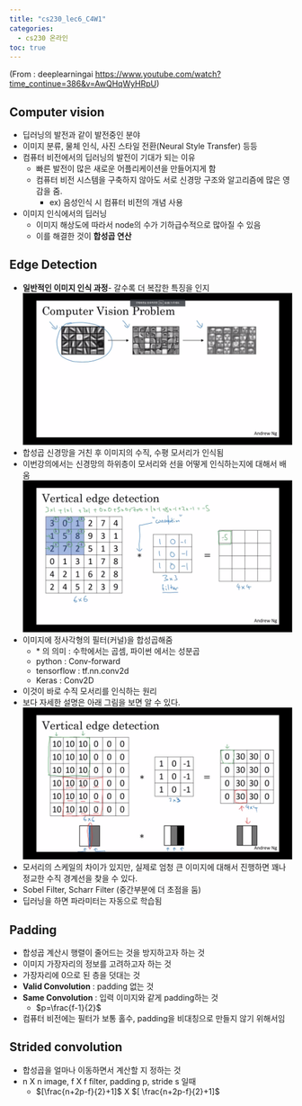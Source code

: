 ```yaml
---
title: "cs230_lec6_C4W1"
categories: 
  - cs230 온라인 
toc: true
---
```

(From : deeplearningai 
https://www.youtube.com/watch?time_continue=386&v=AwQHqWyHRpU)

## Computer vision
- 딥러닝의 발전과 같이 발전중인 분야
- 이미지 분류, 물체 인식, 사진 스타일 전환(Neural Style Transfer) 등등
- 컴퓨터 비전에서의 딥러닝의 발전이 기대가 되는 이유
  - 빠른 발전이 많은 새로운 어플리케이션을 만들어지게 함
  - 컴퓨터 비전 시스템을 구축하지 않아도 서로 신경망 구조와 알고리즘에 많은 영감을 줌.
    - ex) 음성인식 시 컴퓨터 비전의 개념 사용
- 이미지 인식에서의 딥러닝
   - 이미지 해상도에 따라서 node의 수가 기하급수적으로 많아질 수 있음
   - 이를 해결한 것이 **합성곱 연산** 

## Edge Detection
- **일반적인 이미지 인식 과정**- 갈수록 더 복잡한 특징을 인지
![](../assets/img/images/2019-10-28-19-12-20.png)
- 합성곱 신경망을 거친 후 이미지의 수직, 수평 모서리가 인식됨
- 이번강의에서는 신경망의 하위층이 모서리와 선을 어떻게 인식하는지에 대해서 배움
  ![](../assets/img/images/2019-10-28-19-17-02.png)
- 이미지에 정사각형의 필터(커널)을 합성곱해줌
  - ${*}$ 의 의미 : 수학에서는 곱셈, 파이썬 에서는 성분곱
  - python : Conv-forward
  - tensorflow : tf.nn.conv2d
  - Keras : Conv2D
- 이것이 바로 수직 모서리를 인식하는 원리
- 보다 자세한 설명은 아래 그림을 보면 알 수 있다.
  ![](../assets/img/images/2019-10-28-19-21-59.png)
- 모서리의 스케일의 차이가 있지만, 실제로 엄청 큰 이미지에 대해서 진행하면 꽤나 정교한 수직 경계선을 찾을 수 있다.
- Sobel Filter, Scharr Filter (중간부분에 더 초점을 둠)
- 딥러닝을 하면 파라미터는 자동으로 학습됨

## Padding
- 합성곱 계산시 행렬이 줄어드는 것을 방지하고자 하는 것
- 이미지 가장자리의 정보를 고려하고자 하는 것 
- 가장자리에 0으로 된 층을 덧대는 것
- **Valid Convolution** : padding 없는 것
- **Same Convolution** : 입력 이미지와 같게 padding하는 것
  - $p=\frac{f-1}{2}$
- 컴퓨터 비전에는 필터가 보통 홀수, padding을 비대칭으로 만들지 않기 위해서임

## Strided convolution
- 합성곱을 얼마나 이동하면서 계산할 지 정하는 것 
- n X n image, f X f filter, padding p, stride s 일때
  - $[\frac{n+2p-f}{2}+1]$ X $[ \frac{n+2p-f}{2}+1]$ 